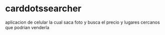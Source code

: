 # carddotssearcher
aplicacion de celular la cual saca foto y busca el precio y lugares cercanos que podrian venderla
